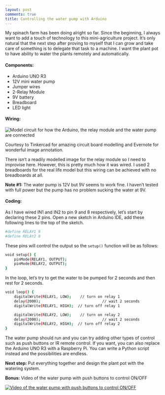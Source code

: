 ```yaml
---
layout: post
comments: true
title: Controlling the water pump with Arduino
---
```


My spinach farm has been doing alright so far. Since the beginning, I always want to add a touch of technology to this mini-agriculture project. It’s only natural that the next step after proving to myself that I can grow and take care of something is to delegate that task to a machine. I want the plant pot to have ability to water the plants remotely and automatically.

#### Components:
- Arduino UNO R3
- 12V mini water pump
- Jumper wires
- 2-Relay Module
- 9V battery
- Breadboard
- LED light

#### Wiring:

![Model circuit for how the Arduino, the relay module and the water pump are connected](https://i.imgur.com/YK0pB6R.png)

<!--excerpt-->

Courtesy to Tinkercad for amazing circuit board modelling and Evernote for wonderful image annotation.

There isn’t a readily modelled image for the relay module so I need to improvise here. However, this is pretty much how it was wired. I used 2 breadboards for the real life model but this wiring can be achieved with no breadboards at all.

**Note #1:** The water pump is 12V but 9V seems to work fine. I haven’t tested with full power but the pump has no problem sucking the water at 9V.

#### Coding:

As I have wired IN1 and IN2 to pin 9 and 8 respectively, let’s start by declaring these 2 pins. Open a new sketch in Arduino IDE, add these following lines to the top of the sketch.

```bash
#define RELAY1 9
#define RELAY2 8
```

These pins will control the output so the `setup()` function will be as follows:

```bash
void setup() {
    pinMode(RELAY1, OUTPUT);
    pinMode(RELAY2, OUTPUT);
}
```

In the loop, let’s try to get the water to be pumped for 2 seconds and then rest for 2 seconds.

```bash
void loop() {
    digitalWrite(RELAY1, LOW);    // turn on relay 1
    delay(2000);                            // wait 2 seconds
    digitalWrite(RELAY1, HIGH);  // turn off relay 1

    digitalWrite(RELAY2, LOW);    // turn on relay 2
    delay(2000);                            // wait 2 seconds
    digitalWrite(RELAY2, HIGH);  // turn off relay 2
}
```

The water pump should run and you can try adding other types of control such as push buttons or IR remote control. If you want, you can also replace the Arduino UNO R3 with a Raspberry Pi. You can write a Python script instead and the possibilities are endless.

**Next step:** Put everything together and design the plant pot with the watering system.

**Bonus:** Video of the water pump with push buttons to control ON/OFF

[![Video of the water pump with push buttons to control ON/OFF](https://i.imgur.com/IoMAQDF.png)](https://www.youtube.com/watch?v=Zz6ISKUt1Ac)




